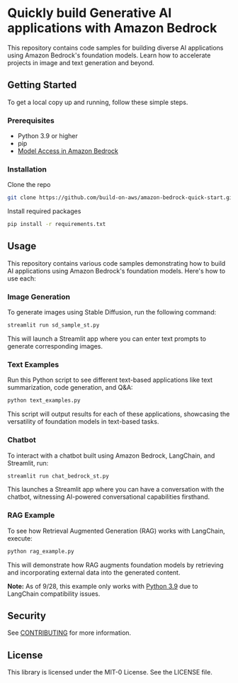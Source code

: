 # Quickly build Generative AI applications with Amazon Bedrock

This repository contains code samples for building diverse AI applications using Amazon Bedrock's foundation models. Learn how to accelerate projects in image and text generation and beyond.

## Getting Started

To get a local copy up and running, follow these simple steps.

### Prerequisites
* Python 3.9 or higher
* pip
* [Model Access in Amazon Bedrock](https://us-east-1.console.aws.amazon.com/bedrock/home?region=us-east-1#/modelaccess)

### Installation

Clone the repo

```bash
git clone https://github.com/build-on-aws/amazon-bedrock-quick-start.git
```

Install required packages

```bash
pip install -r requirements.txt
```

## Usage

This repository contains various code samples demonstrating how to build AI applications using Amazon Bedrock's foundation models. Here's how to use each:

### Image Generation

To generate images using Stable Diffusion, run the following command:

```bash
streamlit run sd_sample_st.py
```

This will launch a Streamlit app where you can enter text prompts to generate corresponding images.

### Text Examples

Run this Python script to see different text-based applications like text summarization, code generation, and Q&A:

```bash
python text_examples.py
```

This script will output results for each of these applications, showcasing the versatility of foundation models in text-based tasks.

### Chatbot

To interact with a chatbot built using Amazon Bedrock, LangChain, and Streamlit, run:

```bash
streamlit run chat_bedrock_st.py
```

This launches a Streamlit app where you can have a conversation with the chatbot, witnessing AI-powered conversational capabilities firsthand.

### RAG Example

To see how Retrieval Augmented Generation (RAG) works with LangChain, execute:

```bash
python rag_example.py
```

This will demonstrate how RAG augments foundation models by retrieving and incorporating external data into the generated content.

**Note:** As of 9/28, this example only works with [Python 3.9](https://github.com/langchain-ai/langchain/issues/9117) due to LangChain compatibility issues.

## Security

See [CONTRIBUTING](CONTRIBUTING.md#security-issue-notifications) for more information.

## License

This library is licensed under the MIT-0 License. See the LICENSE file.